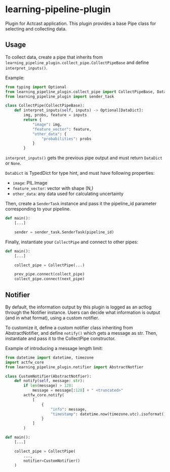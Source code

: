 # learning-pipeline-plugin

Plugin for Actcast application.
This plugin provides a base Pipe class for selecting and collecting data.

## Usage

To collect data, create a pipe that inherits from `learning_pipeline_plugin.collect_pipe.CollectPipeBase`
and define `interpret_inputs()`.

Example:

```python
from typing import Optional
from learning_pipeline_plugin.collect_pipe import CollectPipeBase, DataDict
from learning_pipeline_plugin import sender_task

class CollectPipe(CollectPipeBase):
    def interpret_inputs(self, inputs) -> Optional[DataDict]:
        img, probs, feature = inputs
        return {
            "image": img,
            "feature_vector": feature,
            "other_data": {
                "probabilities": probs
            }
        }
```

`interpret_inputs()` gets the previous pipe output and must return `DataDict` or `None`.

`DataDict` is TypedDict for type hint, and must have following properties:

- `image`: PIL.Image
- `feature_vector`: vector with shape (N,)
- `other_data`: any data used for calculating uncertainty

Then, create a `SenderTask` instance and pass it the pipeline_id parameter corresponding to your pipeline.

```python
def main():
    [...]

    sender = sender_task.SenderTask(pipeline_id)
```

Finally, instantiate your `CollectPipe` and connect to other pipes:

```python
def main():
    [...]

    collect_pipe = CollectPipe(...)

    prev_pipe.connect(collect_pipe)
    collect_pipe.connect(next_pipe)
```

## Notifier

By default, the information output by this plugin is logged as an actlog through the Notifier instance.
Users can decide what information is output (and in what format), using a custom notifier.

To customize it, define a custom notifier class inheriting from AbstractNotifier,
and define `notify()` which gets a message as str.
Then, instantiate and pass it to the CollectPipe constructor.

Example of introducing a message length limit:
```python
from datetime import datetime, timezone
import actfw_core
from learning_pipeline_plugin.notifier import AbstractNotfier

class CustomNotifier(AbstractNotfier):
    def notify(self, message: str):
        if len(message) > 128:
            message = message[:128] + " <truncated>"
        actfw_core.notify(
            [
                {
                    "info": message,
                    "timestamp": datetime.now(timezone.utc).isoformat(),
                }
            ]
        )

def main():
    [...]

    collect_pipe = CollectPipe(
        ...,
        notifier=CustomNotifier()
    )
```
